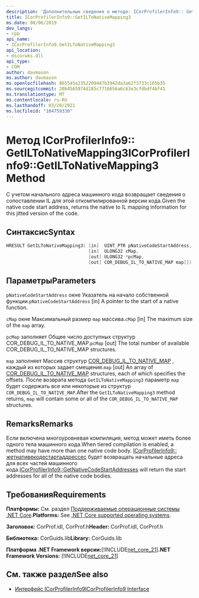 ```yaml
---
description: 'Дополнительные сведения о методе: ICorProfilerInfo9:: GetILToNativeMapping3'
title: ICorProfilerInfo9::GetILToNativeMapping3
ms.date: 08/06/2019
dev_langs:
- cpp
api_name:
- ICorProfilerInfo9.GetILToNativeMapping3
api_location:
- mscorwks.dll
api_type:
- COM
author: davmason
ms.author: davmason
ms.openlocfilehash: 865545e2352209447b3942da3a62f3733c165b35
ms.sourcegitcommit: 20b4565974d185c7716656a6c63e3cfdbdf4bf41
ms.translationtype: MT
ms.contentlocale: ru-RU
ms.lasthandoff: 03/20/2021
ms.locfileid: "104759330"
---
```

# <a name="icorprofilerinfo9getiltonativemapping3-method"></a><span data-ttu-id="e3d74-103">Метод ICorProfilerInfo9:: GetILToNativeMapping3</span><span class="sxs-lookup"><span data-stu-id="e3d74-103">ICorProfilerInfo9::GetILToNativeMapping3 Method</span></span>

<span data-ttu-id="e3d74-104">С учетом начального адреса машинного кода возвращает сведения о сопоставлении IL для этой откомпилированной версии кода.</span><span class="sxs-lookup"><span data-stu-id="e3d74-104">Given the native code start address, returns the native to IL mapping information for this jitted version of the code.</span></span>

## <a name="syntax"></a><span data-ttu-id="e3d74-105">Синтаксис</span><span class="sxs-lookup"><span data-stu-id="e3d74-105">Syntax</span></span>

```cpp
HRESULT GetILToNativeMapping3( [in]  UINT_PTR pNativeCodeStartAddress,
                               [in]  ULONG32 cMap,
                               [out] ULONG32 *pcMap,
                               [out] COR_DEBUG_IL_TO_NATIVE_MAP map[]);
```

## <a name="parameters"></a><span data-ttu-id="e3d74-106">Параметры</span><span class="sxs-lookup"><span data-stu-id="e3d74-106">Parameters</span></span>

<span data-ttu-id="e3d74-107">`pNativeCodeStartAddress` окне Указатель на начало собственной функции.</span><span class="sxs-lookup"><span data-stu-id="e3d74-107">`pNativeCodeStartAddress` [in] A pointer to the start of a native function.</span></span>

<span data-ttu-id="e3d74-108">`cMap` окне Максимальный размер `map` массива.</span><span class="sxs-lookup"><span data-stu-id="e3d74-108">`cMap` [in] The maximum size of the `map` array.</span></span>

<span data-ttu-id="e3d74-109">`pcMap` заполняет Общее число доступных структур COR_DEBUG_IL_TO_NATIVE_MAP.</span><span class="sxs-lookup"><span data-stu-id="e3d74-109">`pcMap` [out] The total number of available COR_DEBUG_IL_TO_NATIVE_MAP structures.</span></span>

<span data-ttu-id="e3d74-110">`map` заполняет Массив структур [COR_DEBUG_IL_TO_NATIVE_MAP](../debugging/cor-debug-il-to-native-map-structure.md) , каждый из которых задает смещения.</span><span class="sxs-lookup"><span data-stu-id="e3d74-110">`map` [out] An array of [COR_DEBUG_IL_TO_NATIVE_MAP](../debugging/cor-debug-il-to-native-map-structure.md) structures, each of which specifies the offsets.</span></span> <span data-ttu-id="e3d74-111">После возврата метода `GetILToNativeMapping3` параметр `map` будет содержать все или некоторые из структур `COR_DEBUG_IL_TO_NATIVE_MAP`.</span><span class="sxs-lookup"><span data-stu-id="e3d74-111">After the `GetILToNativeMapping3` method returns, `map` will contain some or all of the `COR_DEBUG_IL_TO_NATIVE_MAP` structures.</span></span>

## <a name="remarks"></a><span data-ttu-id="e3d74-112">Remarks</span><span class="sxs-lookup"><span data-stu-id="e3d74-112">Remarks</span></span>

<span data-ttu-id="e3d74-113">Если включена многоуровневая компиляция, метод может иметь более одного тела машинного кода.</span><span class="sxs-lookup"><span data-stu-id="e3d74-113">When tiered compilation is enabled, a method may have more than one native code body.</span></span> <span data-ttu-id="e3d74-114">[ICorProfilerInfo9:: жетнативекодестартаддрессес](icorprofilerinfo9-getnativecodestartaddresses-method.md) будет возвращать начальные адреса для всех частей машинного кода.</span><span class="sxs-lookup"><span data-stu-id="e3d74-114">[ICorProfilerInfo9::GetNativeCodeStartAddresses](icorprofilerinfo9-getnativecodestartaddresses-method.md) will return the start addresses for all of the native code bodies.</span></span>

## <a name="requirements"></a><span data-ttu-id="e3d74-115">Требования</span><span class="sxs-lookup"><span data-stu-id="e3d74-115">Requirements</span></span>

<span data-ttu-id="e3d74-116">**Платформы:** См. раздел [Поддерживаемые операционные системы .NET Core](../../../core/install/windows.md?pivots=os-windows).</span><span class="sxs-lookup"><span data-stu-id="e3d74-116">**Platforms:** See [.NET Core supported operating systems](../../../core/install/windows.md?pivots=os-windows).</span></span>

<span data-ttu-id="e3d74-117">**Заголовок:** CorProf.idl, CorProf.h</span><span class="sxs-lookup"><span data-stu-id="e3d74-117">**Header:** CorProf.idl, CorProf.h</span></span>

<span data-ttu-id="e3d74-118">**Библиотека:** CorGuids.lib</span><span class="sxs-lookup"><span data-stu-id="e3d74-118">**Library:** CorGuids.lib</span></span>

<span data-ttu-id="e3d74-119">**Платформа .NET Framework версии:**[!INCLUDE[net_core_21](../../../../includes/net-core-21-md.md)]</span><span class="sxs-lookup"><span data-stu-id="e3d74-119">**.NET Framework Versions:** [!INCLUDE[net_core_21](../../../../includes/net-core-21-md.md)]</span></span>

## <a name="see-also"></a><span data-ttu-id="e3d74-120">См. также раздел</span><span class="sxs-lookup"><span data-stu-id="e3d74-120">See also</span></span>

- [<span data-ttu-id="e3d74-121">Интерфейс ICorProfilerInfo9</span><span class="sxs-lookup"><span data-stu-id="e3d74-121">ICorProfilerInfo9 Interface</span></span>](icorprofilerinfo9-interface.md)
